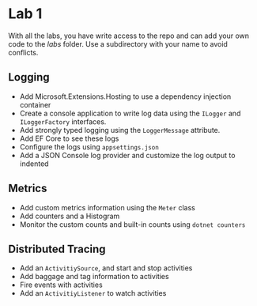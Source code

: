 # Lab 1

With all the labs, you have write access to the repo and can add your own code to the _labs_ folder. Use a subdirectory with your name to avoid conflicts.

## Logging

- Add Microsoft.Extensions.Hosting to use a dependency injection container
- Create a console application to write log data using the `ILogger` and `ILoggerFactory` interfaces.
- Add strongly typed logging using the `LoggerMessage` attribute.
- Add EF Core to see these logs
- Configure the logs using `appsettings.json`
- Add a JSON Console log provider and customize the log output to indented

## Metrics

- Add custom metrics information using the `Meter` class
- Add counters and a Histogram
- Monitor the custom counts and built-in counts using `dotnet counters`

## Distributed Tracing

- Add an `ActivitiySource`, and start and stop activities
- Add baggage and tag information to activities
- Fire events with activities
- Add an `ActivitiyListener` to watch activities
